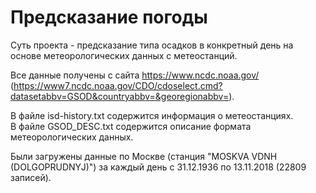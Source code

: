 # Предсказание погоды

Суть проекта - предсказание типа осадков в конкретный день на основе метеорологических данных с метеостанций.

Все данные получены с сайта https://www.ncdc.noaa.gov/
(https://www7.ncdc.noaa.gov/CDO/cdoselect.cmd?datasetabbv=GSOD&countryabbv=&georegionabbv=).

В файле isd-history.txt содержится информация о метеостанциях. <br>
В файле GSOD_DESC.txt содержится описание формата метеорологических данных.

Были загружены данные по Москве (станция "MOSKVA VDNH (DOLGOPRUDNYJ)") за каждый день с 31.12.1936 по 13.11.2018 (22809 записей).
